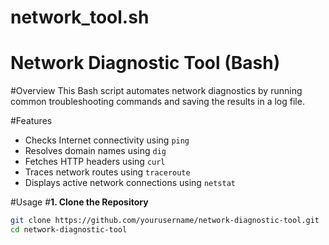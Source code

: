 # network_tool.sh
# Network Diagnostic Tool (Bash)

#Overview
This Bash script automates network diagnostics by running common troubleshooting commands and saving the results in a log file.

#Features
* Checks Internet connectivity using `ping`  
* Resolves domain names using `dig`  
* Fetches HTTP headers using `curl`  
* Traces network routes using `traceroute`  
* Displays active network connections using `netstat`  

#Usage
#**1. Clone the Repository**
```bash
git clone https://github.com/yourusername/network-diagnostic-tool.git
cd network-diagnostic-tool

